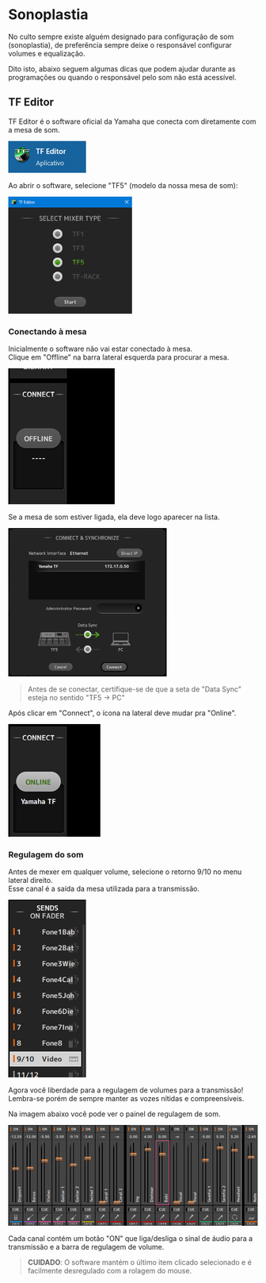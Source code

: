 # Sonoplastia

No culto sempre existe alguém designado para configuração de som (sonoplastia),
de preferência sempre deixe o responsável configurar volumes e equalização.

Dito isto, abaixo seguem algumas dicas que podem ajudar durante as programações ou
quando o responsável pelo som não está acessível.

## TF Editor

TF Editor é o software oficial da Yamaha que conecta com diretamente com a mesa de som.

![TF Editor](imgs/tf-editor.png)

Ao abrir o software, selecione "TF5" (modelo da nossa mesa de som):

![TF5](imgs/tf-tf5.png)

### Conectando à mesa

Inicialmente o software não vai estar conectado à mesa.  
Clique em "Offline" na barra lateral esquerda para procurar a mesa.

![Offline](imgs/tf-offline.png)

Se a mesa de som estiver ligada, ela deve logo aparecer na lista.

![Connect](imgs/tf-connect.png)

> Antes de se conectar, certifique-se de que a seta de "Data Sync"
> esteja no sentido "TF5 -> PC"

Após clicar em "Connect", o ícona na lateral deve mudar pra "Online".

![Online](imgs/tf-online.png)

### Regulagem do som

Antes de mexer em qualquer volume, selecione o retorno 9/10 no menu lateral direito.  
Esse canal é a saída da mesa utilizada para a transmissão.

![Saídas 9 e 10](imgs/tf-9-10.png)

Agora você liberdade para a regulagem de volumes para a transmissão!  
Lembra-se porém de sempre manter as vozes nítidas e compreensíveis.

Na imagem abaixo você pode ver o painel de regulagem de som.

![Regulagem](imgs/tf-regulagem.png)

Cada canal contém um botão "ON" que liga/desliga o sinal de áudio para a transmissão e
a barra de regulagem de volume.

> **CUIDADO**: O software mantém o último item clicado selecionado e é
> facilmente desregulado com a rolagem do mouse.
